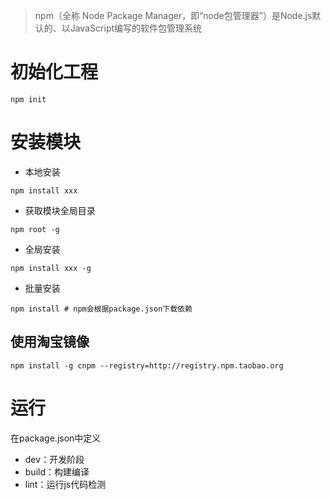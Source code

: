 >npm（全称 Node Package Manager，即“node包管理器”）是Node.js默认的、以JavaScript编写的软件包管理系统

# 初始化工程

```shell
npm init
```

# 安装模块

- 本地安装

```shell
npm install xxx
```

- 获取模块全局目录

```shell
npm root -g
```

- 全局安装

```shell
npm install xxx -g
```

- 批量安装

```shell
npm install # npm会根据package.json下载依赖
```

## 使用淘宝镜像

```shell
npm install -g cnpm --registry=http://registry.npm.taobao.org
```

# 运行

在package.json中定义

- dev：开发阶段
- build：构建编译
- lint：运行js代码检测
